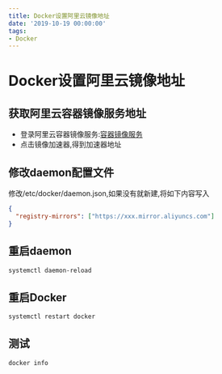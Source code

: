 ```yaml
---
title: Docker设置阿里云镜像地址
date: '2019-10-19 00:00:00'
tags:
- Docker
---
```

# Docker设置阿里云镜像地址

## 获取阿里云容器镜像服务地址
- 登录阿里云容器镜像服务:[容器镜像服务](https://cr.console.aliyun.com)
- 点击镜像加速器,得到加速器地址

## 修改daemon配置文件
修改/etc/docker/daemon.json,如果没有就新建,将如下内容写入
```json
{
  "registry-mirrors": ["https://xxx.mirror.aliyuncs.com"]
}
```

## 重启daemon
```bash
systemctl daemon-reload
```

## 重启Docker
```bash
systemctl restart docker
```

## 测试
```bash
docker info
```
